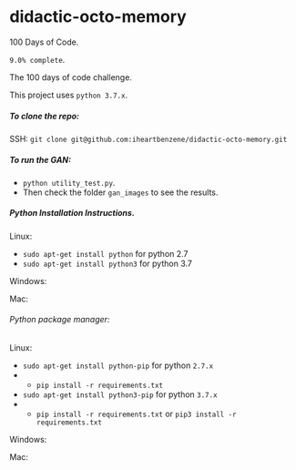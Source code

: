 # didactic-octo-memory
100 Days of Code.

`9.0% complete`.

The 100 days of code challenge.

This project uses `python 3.7.x`. 

##### To clone the repo:

SSH: `git clone git@github.com:iheartbenzene/didactic-octo-memory.git`

##### To run the GAN:

+ `python utility_test.py`. 
+ Then check the folder `gan_images` to see the results.

##### Python Installation Instructions.

Linux: 
+ `sudo apt-get install python` for python 2.7 
+ `sudo apt-get install python3` for python 3.7


Windows: 


Mac: 


###### Python package manager:
Linux: 
+ `sudo apt-get install python-pip` for python `2.7.x`
+ + `pip install -r requirements.txt`
+ `sudo apt-get install python3-pip` for python `3.7.x`
+ + `pip install -r requirements.txt` or `pip3 install -r requirements.txt`

Windows: 


Mac:
